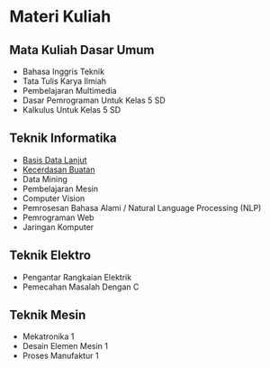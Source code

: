 # Materi Kuliah

## Mata Kuliah Dasar Umum

- Bahasa Inggris Teknik
- Tata Tulis Karya Ilmiah
- Pembelajaran Multimedia
- Dasar Pemrograman Untuk Kelas 5 SD
- Kalkulus Untuk Kelas 5 SD

## Teknik Informatika

- [Basis Data Lanjut](/course-materials/basis-data-lanjut/2020-2021/)
- [Kecerdasan Buatan](/course-materials/kecerdasan-buatan/2020-2021/)
- Data Mining
- Pembelajaran Mesin
- Computer Vision
- Pemrosesan Bahasa Alami / Natural Language Processing (NLP)
- Pemrograman Web
- Jaringan Komputer

## Teknik Elektro

- Pengantar Rangkaian Elektrik
- Pemecahan Masalah Dengan C

## Teknik Mesin

- Mekatronika 1
- Desain Elemen Mesin 1
- Proses Manufaktur 1

